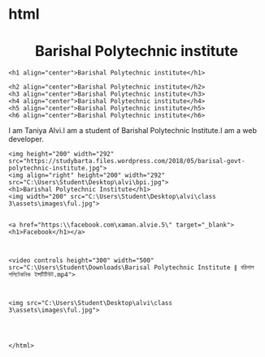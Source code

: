 # html

<html>
    <head>
	<title>Barishal polytechnic institute</title>


   </head>
	<body>
	<h1 align="center">Barishal Polytechnic institute</h1>

	<h1 align="center">Barishal Polytechnic institute</h1>

	<h2 align="center">Barishal Polytechnic institute</h2>
	<h3 align="center">Barishal Polytechnic institute</h3>
	<h4 align="center">Barishal Polytechnic institute</h4>
	<h5 align="center">Barishal Polytechnic institute</h5>
	<h6 align="center">Barishal Polytechnic institute</h6>

   <p>I am Taniya Alvi.I am a student of Barishal Polytechnic Institute.I am a web developer.
   </p>

	<img height="200" width="292" src="https://studybarta.files.wordpress.com/2018/05/barisal-govt-polytechnic-institute.jpg">
 	<img align="right" height="200" width="292" src="C:\Users\Student\Desktop\alvi\bpi.jpg">
	<h1>Barishal Polytechnic Institute</h1>
	<img width="200" src="C:\Users\Student\Desktop\alvi\class 3\assets\images\ful.jpg">
	

	<a href="https:\\facebook.com\xaman.alvie.5\" target="_blank"><h1>Facebook</h1></a>



	<video controls height="300" width="500" src="C:\Users\Student\Downloads\Barisal Polytechnic Institute ∥ বরিশাল পলিটেকনিক ইন্সটিটিউট.mp4">

	

	<img src="C:\Users\Student\Desktop\alvi\class 3\assets\images\ful.jpg">


	

	</html>
